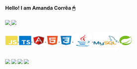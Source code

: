 ### Hello! I am Amanda Corrêa 🖱


 
 ##
 
  <div>
  <a href="https://github.com/CorreaCoding">
  <img height="160em" src="https://github-readme-stats.vercel.app/api?username=CorreaCoding&show_icons=true&theme=radical&include_all_commits=true&count_private=true"/>
  <img height="160em" src="https://github-readme-stats.vercel.app/api/top-langs/?username=CorreaCoding&layout=compact&langs_count=7&theme=radical"/>
</div>
 
<div style="display: inline_block"><br>
  <img align="center" alt="Amanda-Js" height="30" width="40" src="https://raw.githubusercontent.com/devicons/devicon/master/icons/javascript/javascript-plain.svg">
  <img align="center" alt="Amanda-Ts" height="30" width="40" src="https://raw.githubusercontent.com/devicons/devicon/master/icons/typescript/typescript-plain.svg">
  <img align="center" alt="Amanda-Angular" height="30" width="40" src="https://raw.githubusercontent.com/devicons/devicon/master/icons/angularjs/angularjs-original.svg">
  <img align="center" alt="Amanda-HTML" height="30" width="40" src="https://raw.githubusercontent.com/devicons/devicon/master/icons/html5/html5-original.svg">
  <img align="center" alt="Amanda-CSS" height="30" width="40" src="https://raw.githubusercontent.com/devicons/devicon/master/icons/css3/css3-original.svg">
  <img align="center" alt="Amanda-Java" height="40" width="60" src="https://raw.githubusercontent.com/devicons/devicon/master/icons/java/java-original.svg">
  <img align="center" alt="Amanda-MySQL" height="60" width="80" src="https://raw.githubusercontent.com/devicons/devicon/master/icons/mysql/mysql-original-wordmark.svg">
  <img align="center" alt="Amanda-Spring" height="30" width="40" src="https://raw.githubusercontent.com/devicons/devicon/master/icons/spring/spring-original.svg">
</div>
  
  ##
  
 <a href="https://discord.com/channels/@me" target="_blank"><img src="https://img.shields.io/badge/Discord-7289DA?style=for-the-badge&logo=discord&logoColor=white" target="_blank"></a>
 <a href="https://www.instagram.com/correacoding/" target="_blank"><img src="https://img.shields.io/badge/-Instagram-%23E4405F?style=for-the-badge&logo=instagram&logoColor=white" target="_blank"></a> 
 <a href="https://www.linkedin.com/in/correacoding/" target="_blank"><img src="https://img.shields.io/badge/LinkedIn-0077B5?style=for-the-badge&logo=linkedin&logoColor=white" target="_blank"></a> 
  <a href = "mailto:amandacorreades@hotmail.com"><img src="https://img.shields.io/badge/Microsoft_Outlook-0078D4?style=for-the-badge&logo=microsoft-outlook&logoColor=white" target="_blank"></a>
<!--  <a href = "https://twitter.com/correacoding"><img src="https://img.shields.io/badge/Twitter-1DA1F2?style=for-the-badge&logo=twitter&logoColor=white" target="_blank"></a> -->
  
  </div>



